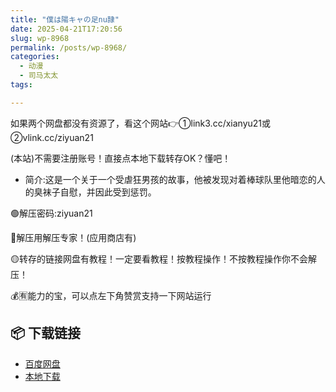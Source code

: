 ```yaml
---
title: "僕は陽キャの足nu隷"
date: 2025-04-21T17:20:56
slug: wp-8968
permalink: /posts/wp-8968/
categories:
  - 动漫
  - 司马太太
tags:

---
```


如果两个网盘都没有资源了，看这个网站👉①link3.cc/xianyu21或②vlink.cc/ziyuan21

(本站)不需要注册账号！直接点本地下载转存OK？懂吧！

*   简介:这是一个关于一个受虐狂男孩的故事，他被发现对着棒球队里他暗恋的人的臭袜子自慰，并因此受到惩罚。

🟢解压密码:ziyuan21

🔵解压用解压专家！(应用商店有)

🟡转存的链接网盘有教程！一定要看教程！按教程操作！不按教程操作你不会解压！

💰🈶能力的宝，可以点左下角赞赏支持一下网站运行

## 📦 下载链接
- [百度网盘](https://blziyuan21.com/pay-download/8968?key=d980e0adee&down_id=0)
- [本地下载](https://blziyuan21.com/pay-download/8968?key=d980e0adee&down_id=1)

